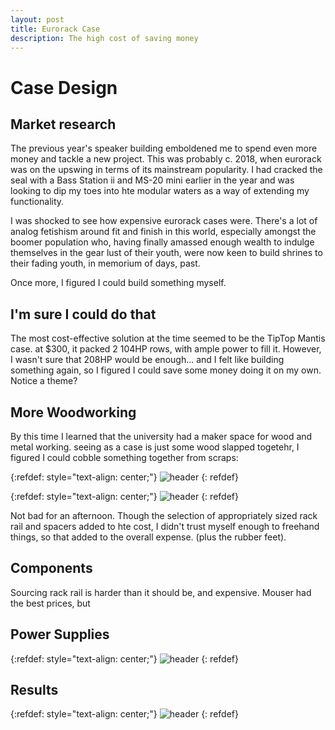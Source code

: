 ```yaml
---
layout: post
title: Eurorack Case
description: The high cost of saving money
---
```



Case Design
============

## Market research

The previous year's speaker building emboldened me to spend even more money and tackle a new project.  This was probably c. 2018, when eurorack was on the upswing in terms of its mainstream popularity.  I had cracked the seal with a Bass Station ii and MS-20 mini earlier in the year and was looking to dip my toes into hte modular waters as a way of extending my functionality.  

I was shocked to see how expensive eurorack cases were.  There's a lot of analog fetishism around fit and finish in this world, especially amongst the boomer population who, having finally amassed enough wealth to indulge themselves in the gear lust of their youth, were now keen to build shrines to their fading youth, in memorium of days, past.

Once more, I figured I could build something myself.


## I'm sure I could do that

The most cost-effective solution at the time seemed to be the TipTop Mantis case.  at $300, it packed 2 104HP rows, with ample power to fill it.  However, I wasn't sure that 208HP would be enough... and I felt like building something again, so I figured I could save some money doing it on my own.  Notice a theme?

## More Woodworking

By this time I learned that the university had a maker space for wood and metal working.  seeing as a case is just some wood slapped togetehr, I figured I could cobble something together from scraps:

{:refdef: style="text-align: center;"}
![header](http://sci.utah.edu/~jimmy/website/eurorack/build1.jpg)
{: refdef}

{:refdef: style="text-align: center;"}
![header](http://sci.utah.edu/~jimmy/website/eurorack/build2.jpg)
{: refdef}

Not bad for an afternoon.  Though the selection of appropriately sized rack rail and spacers added to hte cost, I didn't trust myself enough to freehand things, so that added to the overall expense. (plus the rubber feet).

## Components

Sourcing rack rail is harder than it should be, and expensive.  Mouser had the best prices, but 

## Power Supplies



{:refdef: style="text-align: center;"}
![header](http://sci.utah.edu/~jimmy/website/eurorack/psu.jpg)
{: refdef}


## Results

{:refdef: style="text-align: center;"}
![header](/http://sci.utah.edu/~jimmy/website/eurorack/case.jpg)
{: refdef}


